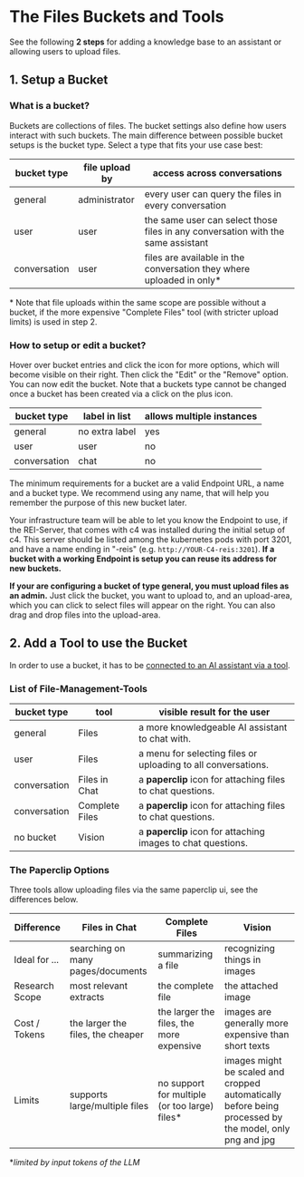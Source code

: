 # The Files Buckets and Tools

See the following **2 steps** for adding a knowledge base to an assistant or allowing users to upload files.

## 1. Setup a Bucket

### What is a bucket?

Buckets are collections of files. The bucket settings also define how users interact with such buckets. The main difference between possible bucket setups is the bucket type. Select a type that fits your use case best:

| bucket type  | file upload by  | access across conversations |
|--------------|-----------------|-----------------------------|
| general      | administrator   | every user can query the files in every conversation
| user         | user            | the same user can select those files in any conversation with the same assistant
| conversation | user            | files are available in the conversation they where uploaded in only\*

\* Note that file uploads within the same scope are possible without a bucket, if the more expensive "Complete Files" tool (with stricter upload limits) is used in step 2.

### How to setup or edit a bucket?

Hover over bucket entries and click the icon for more options, which will become visible on their right. Then click the "Edit" or the "Remove" option. You can now edit the bucket. Note that a buckets type cannot be changed once a bucket has been created via a click on the plus icon.

| bucket type  | label in list  | allows multiple instances |
|--------------|----------------|---------------------------|
| general      | no extra label | yes                       |
| user         | user           | no                        |
| conversation | chat           | no                        |

The minimum requirements for a bucket are a valid Endpoint URL, a name and a bucket type. We recommend using any name, that will help you remember the purpose of this new bucket later.

Your infrastructure team will be able to let you know the Endpoint to use, if the REI-Server, that comes with c4 was installed during the initial setup of c4. This server should be listed among the kubernetes pods with port 3201, and have a name ending in "-reis" (e.g. `http://YOUR-C4-reis:3201`). **If a bucket with a working Endpoint is setup you can reuse its address for new buckets.**

**If your are configuring a bucket of type general, you must upload files as an admin.** Just click the bucket, you want to upload to, and an upload-area, which you can click to select files will appear on the right. You can also drag and drop files into the upload-area.

## 2. Add a Tool to use the Bucket

In order to use a bucket, it has to be [connected to an AI assistant via a tool](/admin/assistants).

### List of File-Management-Tools

| bucket type  | tool           | visible result for the user                                   |
|--------------|----------------|---------------------------------------------------------------|
| general      | Files          | a more knowledgeable AI assistant to chat with.               |
| user         | Files          | a menu for selecting files or uploading to all conversations. |
| conversation | Files in Chat  | a **paperclip** icon for attaching files to chat questions.   |
| conversation | Complete Files | a **paperclip** icon for attaching files to chat questions.   |
| no bucket    | Vision         | a **paperclip** icon for attaching images to chat questions.  |

### The Paperclip Options

Three tools allow uploading files via the same paperclip ui, see the differences below.

| Difference     | Files in Chat                     | Complete Files                                 | Vision                                                                                                 |
|----------------|-----------------------------------|------------------------------------------------|--------------------------------------------------------------------------------------------------------|
| Ideal for ...  | searching on many pages/documents | summarizing a file                             | recognizing things in images                                                                           |
| Research Scope | most relevant extracts            | the complete file                              | the attached image                                                                                     |
| Cost / Tokens  | the larger the files, the cheaper | the larger the files, the more expensive       | images are generally more expensive than short texts                                                   |
| Limits         | supports large/multiple files     | no support for multiple (or too large) files\* | images might be scaled and cropped automatically before being processed by the model, only png and jpg |

\**limited by input tokens of the LLM*
